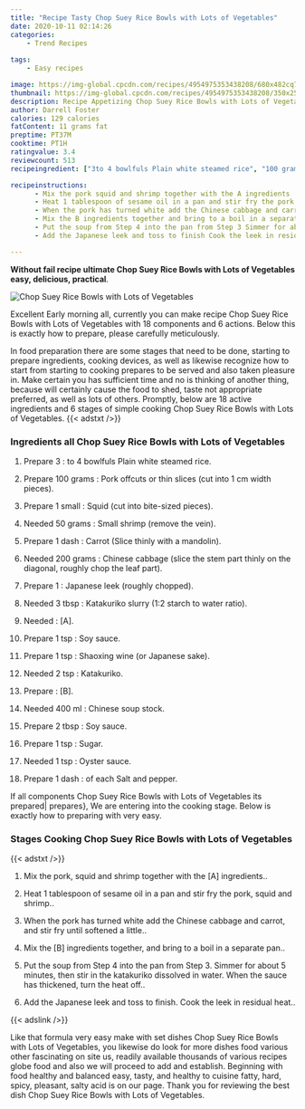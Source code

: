 ```yaml
---
title: "Recipe Tasty Chop Suey Rice Bowls with Lots of Vegetables"
date: 2020-10-11 02:14:26
categories:
    - Trend Recipes
    
tags:
    - Easy recipes

image: https://img-global.cpcdn.com/recipes/4954975353438208/680x482cq70/chop-suey-rice-bowls-with-lots-of-vegetables-recipe-main-photo.jpg
thumbnail: https://img-global.cpcdn.com/recipes/4954975353438208/350x250cq70/chop-suey-rice-bowls-with-lots-of-vegetables-recipe-main-photo.jpg
description: Recipe Appetizing Chop Suey Rice Bowls with Lots of Vegetables with 18 ingredients and 6 stages of easy cooking.
author: Darrell Foster
calories: 129 calories
fatContent: 11 grams fat
preptime: PT37M
cooktime: PT1H
ratingvalue: 3.4
reviewcount: 513
recipeingredient: ["3to 4 bowlfuls Plain white steamed rice", "100 gramsPork offcuts or thin slices cut into 1 cm width pieces", "1 smallSquid cut into bitesized pieces", "50 gramsSmall shrimp remove the vein", "1 dashCarrot Slice thinly with a mandolin", "200 gramsChinese cabbage slice the stem part thinly on the diagonal roughly chop the leaf part", "1Japanese leek roughly chopped", "3 tbspKatakuriko slurry 12 starch to water ratio", "A", "1 tspSoy sauce", "1 tspShaoxing wine or Japanese sake", "2 tspKatakuriko", "B", "400 mlChinese soup stock", "2 tbspSoy sauce", "1 tspSugar", "1 tspOyster sauce", "1 dashof each Salt and pepper"]

recipeinstructions: 
      - Mix the pork squid and shrimp together with the A ingredients 
      - Heat 1 tablespoon of sesame oil in a pan and stir fry the pork squid and shrimp 
      - When the pork has turned white add the Chinese cabbage and carrot and stir fry until softened a little 
      - Mix the B ingredients together and bring to a boil in a separate pan 
      - Put the soup from Step 4 into the pan from Step 3 Simmer for about 5 minutes then stir in the katakuriko dissolved in water When the sauce has thickened turn the heat off 
      - Add the Japanese leek and toss to finish Cook the leek in residual heat

---
```




**Without fail recipe ultimate Chop Suey Rice Bowls with Lots of Vegetables easy, delicious, practical**. 


![Chop Suey Rice Bowls with Lots of Vegetables](https://img-global.cpcdn.com/recipes/4954975353438208/680x482cq70/chop-suey-rice-bowls-with-lots-of-vegetables-recipe-main-photo.jpg "Chop Suey Rice Bowls with Lots of Vegetables")




Excellent Early morning all, currently you can make recipe Chop Suey Rice Bowls with Lots of Vegetables with 18 components and 6 actions. Below this is exactly how to prepare, please carefully meticulously.

In food preparation there are some stages that need to be done, starting to prepare ingredients, cooking devices, as well as likewise recognize how to start from starting to cooking prepares to be served and also taken pleasure in. Make certain you has sufficient time and no is thinking of another thing, because will certainly cause the food to shed, taste not appropriate preferred, as well as lots of others. Promptly, below are 18 active ingredients and 6 stages of simple cooking Chop Suey Rice Bowls with Lots of Vegetables.
{{< adstxt />}}

### Ingredients all Chop Suey Rice Bowls with Lots of Vegetables


1. Prepare 3 : to 4 bowlfuls Plain white steamed rice.

1. Prepare 100 grams : Pork offcuts or thin slices (cut into 1 cm width pieces).

1. Prepare 1 small : Squid (cut into bite-sized pieces).

1. Needed 50 grams : Small shrimp (remove the vein).

1. Prepare 1 dash : Carrot (Slice thinly with a mandolin).

1. Needed 200 grams : Chinese cabbage (slice the stem part thinly on the diagonal, roughly chop the leaf part).

1. Prepare 1 : Japanese leek (roughly chopped).

1. Needed 3 tbsp : Katakuriko slurry (1:2 starch to water ratio).

1. Needed  : [A].

1. Prepare 1 tsp : Soy sauce.

1. Prepare 1 tsp : Shaoxing wine (or Japanese sake).

1. Needed 2 tsp : Katakuriko.

1. Prepare  : [B].

1. Needed 400 ml : Chinese soup stock.

1. Prepare 2 tbsp : Soy sauce.

1. Prepare 1 tsp : Sugar.

1. Needed 1 tsp : Oyster sauce.

1. Prepare 1 dash : of each Salt and pepper.



If all components Chop Suey Rice Bowls with Lots of Vegetables its prepared| prepares}, We are entering into the cooking stage. Below is exactly how to preparing with very easy.

### Stages Cooking Chop Suey Rice Bowls with Lots of Vegetables

{{< adstxt />}}


1. Mix the pork, squid and shrimp together with the [A] ingredients..



1. Heat 1 tablespoon of sesame oil in a pan and stir fry the pork, squid and shrimp..



1. When the pork has turned white add the Chinese cabbage and carrot, and stir fry until softened a little..



1. Mix the [B] ingredients together, and bring to a boil in a separate pan..



1. Put the soup from Step 4 into the pan from Step 3. Simmer for about 5 minutes, then stir in the katakuriko dissolved in water. When the sauce has thickened, turn the heat off..



1. Add the Japanese leek and toss to finish. Cook the leek in residual heat..





{{< adslink />}}

Like that formula very easy make with set dishes Chop Suey Rice Bowls with Lots of Vegetables, you likewise do look for more dishes food various other fascinating on site us, readily available thousands of various recipes globe food and also we will proceed to add and establish. Beginning with food healthy and balanced easy, tasty, and healthy to cuisine fatty, hard, spicy, pleasant, salty acid is on our page. Thank you for reviewing the best dish Chop Suey Rice Bowls with Lots of Vegetables.
